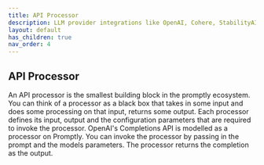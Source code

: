 ```yaml
---
title: API Processor
description: LLM provider integrations like OpenAI, Cohere, StabilityAI
layout: default
has_children: true
nav_order: 4
---
```

## API Processor

An API processor is the smallest building block in the promptly ecosystem. You can think of a processor as a black box that takes in some input and does some processing on that input, returns some output. Each processor defines its input, output and the configuration parameters that are required to invoke the processor.
OpenAI's Completions API is modelled as a processor on Promptly. You can invoke the processor by passing in the prompt and the models parameters. The processor returns the completion as the output.
